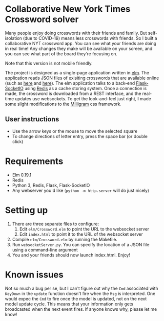 # Collaborative New York Times Crossword solver

Many people enjoy doing crosswords with their friends and family. But self-isolation (due to COVID-19) means less crosswords with friends. So I built a collaborative NYT crossword app. You can see what your friends are doing in real time! Any changes they make will be available on your screen, and you can see what part of the board they're focusing on.

Note that this version is not mobile friendly.

The project is designed as a single-page application written in [elm](https://elm-lang.org/). The application reads JSON files of exisiting crosswords that are available online (such as [here](https://www.xwordinfo.com/JSON/) and [here](https://github.com/doshea/nyt_crosswords)). The elm application talks to a back-end [Flask-SocketIO](https://flask-socketio.readthedocs.io/en/latest/) using [Redis](https://redis.io/) as a cache storing system. Once a connection is made, the crossword is downloaded from a REST interface, and the real-time updates use websockets. To get the look-and-feel just right, I made some slight modifications to the [Milligram](https://milligram.io/) css framework.

## User instructions

* Use the arrow keys or the mouse to move the selected square
* To change directions of letter entry, press the space bar (or double click)

# Requirements

* Elm 0.19.1
* Redis
* Python 3, Redis, Flask, Flask-SocketIO
* Any webserver you'd like (`python -m http.server` will do just nicely)

# Setting up

1. There are three separate files to configure:
    1. Edit `elm/Crossword.elm` to point the URL to the websocket server
    2. Edit `index.html` to point it to the URL of the websocket server
2. Compile `elm/Crossword.elm` by running the Makefile. 
3. Run `websocketServer.py`. You can specify the location of a JSON file using a command-line argument
4. You and your friends should now launch index.html. Enjoy!

# Known issues

Not so much a bug per se, but I can't figure out why the `Cmd` associated with `KeyDown` in the `update` function doesn't fire when the `Msg` is interpreted. One would expec the `Cmd` to fire once the model is updated, not on the next model update cycle. This means that your information only gets broadcasted when the next event fires. If anyone knows why, please let me know!



